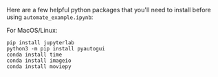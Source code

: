 Here are a few helpful python packages that you'll need to install before using `automate_example.ipynb`:

For MacOS/Linux:
```
pip install jupyterlab
python3 -m pip install pyautogui
conda install time
conda install imageio
conda install moviepy
```
